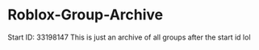 # Roblox-Group-Archive
Start ID: 33198147
This is just an archive of all groups after the start id lol

